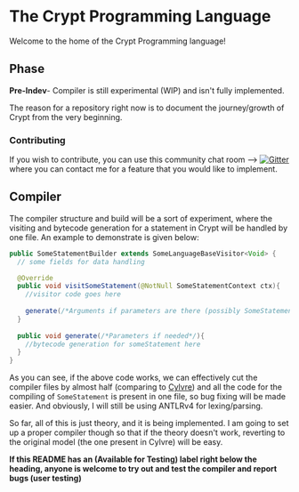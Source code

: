 # The Crypt Programming Language

Welcome to the home of the Crypt Programming language!

## Phase
**Pre-Indev**- Compiler is still experimental (WIP) and isn't fully implemented. 

The reason for a repository right now is to document the journey/growth of Crypt from the very beginning.

### Contributing
If you wish to contribute, you can use this community chat room -->  [![Gitter](https://badges.gitter.im/Crypt-Language/community.svg)](https://gitter.im/Crypt-Language/community?utm_source=badge&utm_medium=badge&utm_campaign=pr-badge)  where you can contact me for a feature that you would like to implement.

## Compiler

The compiler structure and build will be a sort of experiment, where the visiting and bytecode generation for a statement in Crypt will be handled by one file. An example to demonstrate is given below:

```java
public SomeStatementBuilder extends SomeLanguageBaseVisitor<Void> {
  // some fields for data handling

  @Override
  public void visitSomeStatement(@NotNull SomeStatementContext ctx){
    //visitor code goes here
    
    generate(/*Arguments if parameters are there (possibly SomeStatementContext)*/);
  }
  
  public void generate(/*Parameters if needed*/){
    //bytecode generation for someStatement here
  }
}
```

As you can see, if the above code works, we can effectively cut the compiler files by almost half (comparing to [Cylvre](https://github.com/Cylvre-Language/Cylvre)) and all the code for the compiling of `SomeStatement` is present in one file, so bug fixing will be made easier. And obviously, I will still be using ANTLRv4 for lexing/parsing. 

So far, all of this is just theory, and it is being implemented. I am going to set up a proper compiler though so that if the theory doesn't work, reverting to the original model (the one present in Cylvre) will be easy.

**If this README has an (Available for Testing) label right below the heading, anyone is welcome to try out and test the compiler and report bugs (user testing)**
